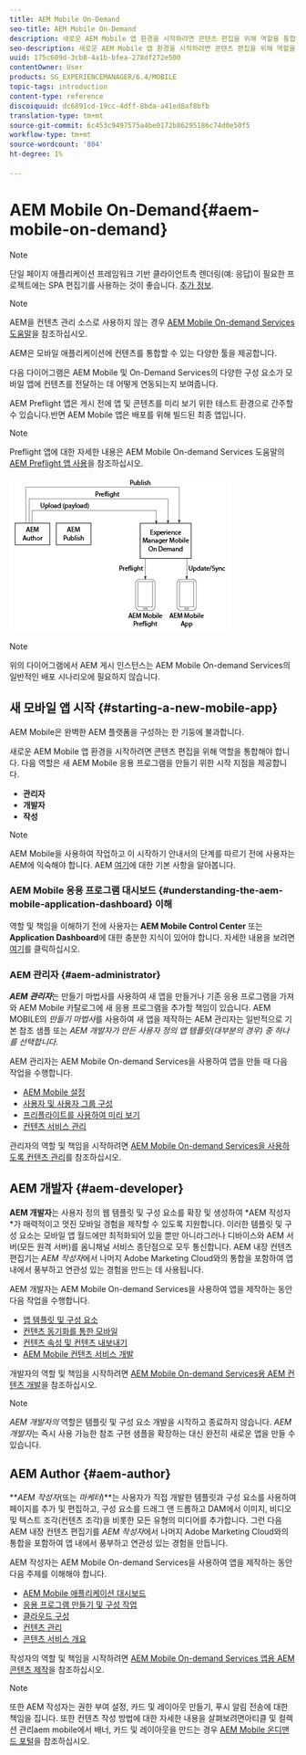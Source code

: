 ```yaml
---
title: AEM Mobile On-Demand
seo-title: AEM Mobile On-Demand
description: 새로운 AEM Mobile 앱 환경을 시작하려면 콘텐츠 편집을 위해 역할을 통합해야 합니다. AEM 모바일 온디맨드 서비스를 시작하려면 이 페이지를 따르십시오.
seo-description: 새로운 AEM Mobile 앱 환경을 시작하려면 콘텐츠 편집을 위해 역할을 통합해야 합니다. AEM 모바일 온디맨드 서비스를 시작하려면 이 페이지를 따르십시오.
uuid: 175c609d-3cb8-4a1b-bfea-278df272e500
contentOwner: User
products: SG_EXPERIENCEMANAGER/6.4/MOBILE
topic-tags: introduction
content-type: reference
discoiquuid: dc6891cd-19cc-4dff-8bda-a41ed8af8bfb
translation-type: tm+mt
source-git-commit: 6c453c9497575a4be0172b86295186c74d0e50f5
workflow-type: tm+mt
source-wordcount: '804'
ht-degree: 1%

---
```



# AEM Mobile On-Demand{#aem-mobile-on-demand}

>[!NOTE]
>
>단일 페이지 애플리케이션 프레임워크 기반 클라이언트측 렌더링(예: 응답)이 필요한 프로젝트에는 SPA 편집기를 사용하는 것이 좋습니다. [추가 정보](/help/sites-developing/spa-overview.md).

>[!NOTE]
>
>AEM을 컨텐츠 관리 소스로 사용하지 않는 경우 [AEM Mobile On-demand Services 도움말](https://helpx.adobe.com/digital-publishing-solution/topics.html)을 참조하십시오.

AEM은 모바일 애플리케이션에 컨텐츠를 통합할 수 있는 다양한 툴을 제공합니다.

다음 다이어그램은 AEM Mobile 및 On-Demand Services의 다양한 구성 요소가 모바일 앱에 컨텐츠를 전달하는 데 어떻게 연동되는지 보여줍니다.

AEM Preflight 앱은 게시 전에 앱 및 콘텐츠를 미리 보기 위한 테스트 환경으로 간주할 수 있습니다.반면 AEM Mobile 앱은 배포를 위해 빌드된 최종 앱입니다.

>[!NOTE]
>
>Preflight 앱에 대한 자세한 내용은 AEM Mobile On-demand Services 도움말의 [AEM Preflight 앱 사용](https://helpx.adobe.com/digital-publishing-solution/help/preflight-app.html)을 참조하십시오.

![chlimage_1-171](assets/chlimage_1-171.png)

>[!NOTE]
>
>위의 다이어그램에서 AEM 게시 인스턴스는 AEM Mobile On-demand Services의 일반적인 배포 시나리오에 필요하지 않습니다.

## 새 모바일 앱 시작 {#starting-a-new-mobile-app}

AEM Mobile은 완벽한 AEM 플랫폼을 구성하는 한 기둥에 불과합니다.

새로운 AEM Mobile 앱 환경을 시작하려면 콘텐츠 편집을 위해 역할을 통합해야 합니다. 다음 역할은 새 AEM Mobile 응용 프로그램을 만들기 위한 시작 지점을 제공합니다.

* **관리자**
* **개발자**
* **작성**

>[!NOTE]
>
>AEM Mobile을 사용하여 작업하고 이 시작하기 안내서의 단계를 따르기 전에 사용자는 AEM에 익숙해야 합니다. AEM [여기](/help/sites-deploying/deploy.md)에 대한 기본 사항을 알아봅니다.

### AEM Mobile 응용 프로그램 대시보드 {#understanding-the-aem-mobile-application-dashboard} 이해

역할 및 책임을 이해하기 전에 사용자는 **AEM Mobile Control Center** 또는 **Application Dashboard**&#x200B;에 대한 충분한 지식이 있어야 합니다. 자세한 내용을 보려면 [여기](/help/mobile/mobile-apps-ondemand-application-dashboard.md)를 클릭하십시오.

### AEM 관리자 {#aem-administrator}

***AEM 관리자***&#x200B;는 만들기 마법사를 사용하여 새 앱을 만들거나 기존 응용 프로그램을 가져와 AEM Mobile 카탈로그에 새 응용 프로그램을 추가할 책임이 있습니다. AEM MOBILE의 *만들기 마법사*&#x200B;를 사용하여 새 앱을 제작하는 AEM 관리자는 일반적으로 기본 참조 샘플 또는 *AEM 개발자가 만든 사용자 정의 앱 템플릿(대부분의 경우) 중 하나를 선택합니다.*

AEM 관리자는 AEM Mobile On-demand Services을 사용하여 앱을 만들 때 다음 작업을 수행합니다.

* [AEM Mobile 설정](/help/mobile/aem-mobile-setup.md)
* [사용자 및 사용자 그룹 구성](/help/mobile/aem-mobile-configure-users.md)
* [프리플라이트를 사용하여 미리 보기](/help/mobile/aem-mobile-manage-ondemand-services.md)
* [컨텐츠 서비스 관리](/help/mobile/developing-content-services.md)

관리자의 역할 및 책임을 시작하려면 [AEM Mobile On-demand Services을 사용하도록 컨텐츠 관리](/help/mobile/aem-mobile.md)를 참조하십시오.

## AEM 개발자 {#aem-developer}

**AEM 개발자**&#x200B;는 사용자 정의 웹 템플릿 및 구성 요소를 확장 및 생성하여 *AEM 작성자 *가 매력적이고 멋진 모바일 경험을 제작할 수 있도록 지원합니다. 이러한 템플릿 및 구성 요소는 모바일 앱 월드에만 최적화되어 있을 뿐만 아니라그러나 디바이스와 AEM 서버(모든 원격 서버)를 옴니채널 서비스 종단점으로 모두 통신합니다. AEM 내장 컨텐츠 편집기는 *AEM 작성자*&#x200B;에서 나머지 Adobe Marketing Cloud와의 통합을 포함하여 앱 내에서 풍부하고 연관성 있는 경험을 만드는 데 사용됩니다.

AEM 개발자는 AEM Mobile On-demand Services을 사용하여 앱을 제작하는 동안 다음 작업을 수행합니다.

* [앱 템플릿 및 구성 요소](/help/mobile/app-templates-and-components1.md)
* [컨텐츠 동기화를 통한 모바일](/help/mobile/mobile-ondemand-contentsync.md)
* [컨텐츠 속성 및 컨텐츠 내보내기](/help/mobile/on-demand-content-properties-exporting.md)
* [AEM Mobile 컨텐츠 서비스 개발](/help/mobile/developing-content-services.md)

개발자의 역할 및 책임을 시작하려면 [AEM Mobile On-demand Services용 AEM 컨텐츠 개발](/help/mobile/aem-mobile-on-demand.md)을 참조하십시오.

>[!NOTE]
>
>*AEM 개발자의* 역할은 템플릿 및 구성 요소 개발을 시작하고 종료하지 않습니다. *AEM 개발자*&#x200B;는 즉시 사용 가능한 참조 구현 샘플을 확장하는 대신 완전히 새로운 앱을 만들 수 있습니다.

## AEM Author {#aem-author}

***AEM 작성자*(또는 *마케터*)**는 사용자가 직접 개발한 템플릿과 구성 요소를 사용하여 페이지를 추가 및 편집하고, 구성 요소를 드래그 앤 드롭하고 DAM에서 이미지, 비디오 및 텍스트 조각(컨텐츠 조각)을 비롯한 모든 유형의 미디어를 추가합니다. 그런 다음 AEM 내장 컨텐츠 편집기를 *AEM 작성자*에서 나머지 Adobe Marketing Cloud와의 통합을 포함하여 앱 내에서 풍부하고 연관성 있는 경험을 만듭니다.

AEM 작성자는 AEM Mobile On-demand Services을 사용하여 앱을 제작하는 동안 다음 주제를 이해해야 합니다.

* [AEM Mobile 애플리케이션 대시보드](/help/mobile/mobile-apps-ondemand-application-dashboard.md)
* [응용 프로그램 만들기 및 구성 작업](/help/mobile/mobile-apps-ondemand-application-create-configure-action.md)
* [클라우드 구성](/help/mobile/mobile-on-demand-associating-an-on-demand-app-to-cloud-configuration.md)
* [컨텐츠 관리](/help/mobile/mobile-apps-ondemand-manage-content-ondemand.md)
* [콘텐츠 서비스 개요](/help/mobile/develop-content-as-a-service.md)

작성자의 역할 및 책임을 시작하려면 [AEM Mobile On-demand Services 앱용 AEM 콘텐츠 제작](/help/mobile/mobile-apps-ondemand.md)을 참조하십시오.

>[!NOTE]
>
>또한 AEM 작성자는 권한 부여 설정, 카드 및 레이아웃 만들기, 푸시 알림 전송에 대한 책임을 집니다. 또한 컨텐츠 작성 방법에 대한 자세한 내용을 살펴보려면아티클 및 컬렉션 관리aem mobile에서 배너, 카드 및 레이아웃을 만드는 경우 [AEM Mobile 온디맨드 포털](https://helpx.adobe.com/digital-publishing-solution/topics.html#dynamicpod_reference_2)을 참조하십시오.

